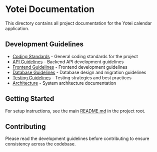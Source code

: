 # Yotei Documentation

This directory contains all project documentation for the Yotei calendar application.

## Development Guidelines

- [Coding Standards](./development/coding-standards.md) - General coding standards for the project
- [API Guidelines](./development/api-guidelines.md) - Backend API development guidelines
- [Frontend Guidelines](./development/frontend-guidelines.md) - Frontend development guidelines
- [Database Guidelines](./development/database-guidelines.md) - Database design and migration guidelines
- [Testing Guidelines](./development/testing-guidelines.md) - Testing strategies and best practices
- [Architecture](./development/architecture.md) - System architecture documentation

## Getting Started

For setup instructions, see the main [README.md](../README.md) in the project root.

## Contributing

Please read the development guidelines before contributing to ensure consistency across the codebase.
